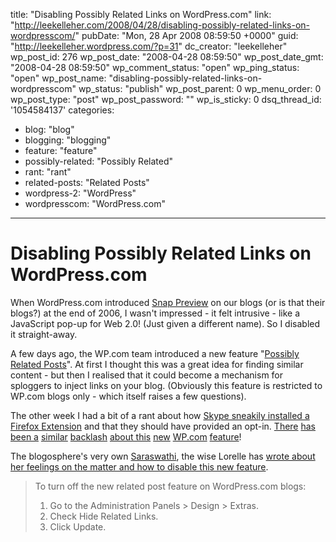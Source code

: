 title: "Disabling Possibly Related Links on WordPress.com"
link: "http://leekelleher.com/2008/04/28/disabling-possibly-related-links-on-wordpresscom/"
pubDate: "Mon, 28 Apr 2008 08:59:50 +0000"
guid: "http://leekelleher.wordpress.com/?p=31"
dc_creator: "leekelleher"
wp_post_id: 276
wp_post_date: "2008-04-28 08:59:50"
wp_post_date_gmt: "2008-04-28 08:59:50"
wp_comment_status: "open"
wp_ping_status: "open"
wp_post_name: "disabling-possibly-related-links-on-wordpresscom"
wp_status: "publish"
wp_post_parent: 0
wp_menu_order: 0
wp_post_type: "post"
wp_post_password: ""
wp_is_sticky: 0
dsq_thread_id: '1054584137'
categories:
  - blog: "blog"
  - blogging: "blogging"
  - feature: "feature"
  - possibly-related: "Possibly Related"
  - rant: "rant"
  - related-posts: "Related Posts"
  - wordpress-2: "WordPress"
  - wordpresscom: "WordPress.com"

---

# Disabling Possibly Related Links on WordPress.com

When WordPress.com introduced <a href="http://wordpress.com/blog/2006/12/29/snap-to-it/">Snap Preview</a> on our blogs (or is that their blogs?) at the end of 2006, I wasn't impressed - it felt intrusive - like a JavaScript pop-up for Web 2.0! (Just given a different name).  So I disabled it straight-away.

A few days ago, the WP.com team introduced a new feature "<a href="http://wordpress.com/blog/2008/04/25/possibly-an-announcement/">Possibly Related Posts</a>".  At first I thought this was a great idea for finding similar content - but then I realised that it could become a mechanism for sploggers to inject links on your blog.  (Obviously this feature is restricted to WP.com blogs only - which itself raises a few questions).

The other week I had a bit of a rant about how <a href="http://blog.leekelleher.com/2008/04/14/sneaky-skype-installing-firefox-extension/">Skype sneakily installed a Firefox Extension</a> and that they should have provided an opt-in.  <a href="http://internetducttape.com/2008/04/27/fixing-the-wordpresscom-possibly-related-feature/">There</a> <a href="http://larvatusprodeo.net/2008/04/28/wordpresscom-enables-another-new-feature-to-far-from-universal-acclaim/">has been a</a> <a href="http://amnesiablog.wordpress.com/2008/04/28/how-to-turn-off-wordpress-related-links/">similar</a> <a href="http://danamckay.wordpress.com/2008/04/28/add-the-features-your-users-want-not-the-features-you-want-them-to-have/">backlash</a> <a href="http://shewhostumbles.wordpress.com/2008/04/26/warning-the-new-wordpress-feature-is-utter-trollbait/">about this</a> <a href="http://saltedlithium.wordpress.com/2008/04/28/possibly-related-posts/">new</a> <a href="http://williamtildesley.wordpress.com/2008/04/28/how-dare-wordpress/">WP.com</a> <a href="http://akhomeschoolfun.wordpress.com/2008/04/27/possibly-related-posts/">feature</a>!

The blogosphere's very own <a href="http://en.wikipedia.org/wiki/Saraswati">Saraswathi</a>, the wise Lorelle has <a href="http://lorelle.wordpress.com/2008/04/26/alert-possibly-related-posts-feature-on-wordpresscom-blogs/">wrote about her feelings on the matter and how to disable this new feature</a>.
<blockquote>To turn off the new related post feature on WordPress.com blogs:

1. Go to the Administration Panels &gt; Design &gt; Extras.
2. Check Hide Related Links.
3. Click Update.</blockquote>